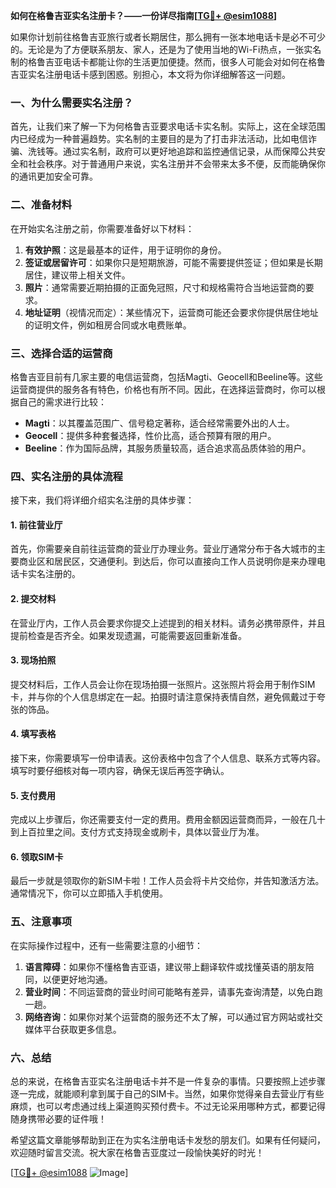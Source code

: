 **如何在格鲁吉亚实名注册卡？——一份详尽指南[[TG💪+ @esim1088](https://t.me/s/esim1088)]**

如果你计划前往格鲁吉亚旅行或者长期居住，那么拥有一张本地电话卡是必不可少的。无论是为了方便联系朋友、家人，还是为了使用当地的Wi-Fi热点，一张实名制的格鲁吉亚电话卡都能让你的生活更加便捷。然而，很多人可能会对如何在格鲁吉亚实名注册电话卡感到困惑。别担心，本文将为你详细解答这一问题。

### 一、为什么需要实名注册？

首先，让我们来了解一下为何格鲁吉亚要求电话卡实名制。实际上，这在全球范围内已经成为一种普遍趋势。实名制的主要目的是为了打击非法活动，比如电信诈骗、洗钱等。通过实名制，政府可以更好地追踪和监控通信记录，从而保障公共安全和社会秩序。对于普通用户来说，实名注册并不会带来太多不便，反而能确保你的通讯更加安全可靠。

### 二、准备材料

在开始实名注册之前，你需要准备好以下材料：

1. **有效护照**：这是最基本的证件，用于证明你的身份。
2. **签证或居留许可**：如果你只是短期旅游，可能不需要提供签证；但如果是长期居住，建议带上相关文件。
3. **照片**：通常需要近期拍摄的正面免冠照，尺寸和规格需符合当地运营商的要求。
4. **地址证明**（视情况而定）：某些情况下，运营商可能还会要求你提供居住地址的证明文件，例如租房合同或水电费账单。

### 三、选择合适的运营商

格鲁吉亚目前有几家主要的电信运营商，包括Magti、Geocell和Beeline等。这些运营商提供的服务各有特色，价格也有所不同。因此，在选择运营商时，你可以根据自己的需求进行比较：

- **Magti**：以其覆盖范围广、信号稳定著称，适合经常需要外出的人士。
- **Geocell**：提供多种套餐选择，性价比高，适合预算有限的用户。
- **Beeline**：作为国际品牌，其服务质量较高，适合追求高品质体验的用户。

### 四、实名注册的具体流程

接下来，我们将详细介绍实名注册的具体步骤：

#### 1. 前往营业厅

首先，你需要亲自前往运营商的营业厅办理业务。营业厅通常分布于各大城市的主要商业区和居民区，交通便利。到达后，你可以直接向工作人员说明你是来办理电话卡实名注册的。

#### 2. 提交材料

在营业厅内，工作人员会要求你提交上述提到的相关材料。请务必携带原件，并且提前检查是否齐全。如果发现遗漏，可能需要返回重新准备。

#### 3. 现场拍照

提交材料后，工作人员会让你在现场拍摄一张照片。这张照片将会用于制作SIM卡，并与你的个人信息绑定在一起。拍摄时请注意保持表情自然，避免佩戴过于夸张的饰品。

#### 4. 填写表格

接下来，你需要填写一份申请表。这份表格中包含了个人信息、联系方式等内容。填写时要仔细核对每一项内容，确保无误后再签字确认。

#### 5. 支付费用

完成以上步骤后，你还需要支付一定的费用。费用金额因运营商而异，一般在几十到上百拉里之间。支付方式支持现金或刷卡，具体以营业厅为准。

#### 6. 领取SIM卡

最后一步就是领取你的新SIM卡啦！工作人员会将卡片交给你，并告知激活方法。通常情况下，你可以立即插入手机使用。

### 五、注意事项

在实际操作过程中，还有一些需要注意的小细节：

1. **语言障碍**：如果你不懂格鲁吉亚语，建议带上翻译软件或找懂英语的朋友陪同，以便更好地沟通。
2. **营业时间**：不同运营商的营业时间可能略有差异，请事先查询清楚，以免白跑一趟。
3. **网络咨询**：如果你对某个运营商的服务还不太了解，可以通过官方网站或社交媒体平台获取更多信息。

### 六、总结

总的来说，在格鲁吉亚实名注册电话卡并不是一件复杂的事情。只要按照上述步骤逐一完成，就能顺利拿到属于自己的SIM卡。当然，如果你觉得亲自去营业厅有些麻烦，也可以考虑通过线上渠道购买预付费卡。不过无论采用哪种方式，都要记得随身携带必要的证件哦！

希望这篇文章能够帮助到正在为实名注册电话卡发愁的朋友们。如果有任何疑问，欢迎随时留言交流。祝大家在格鲁吉亚度过一段愉快美好的时光！

[[TG💪+ @esim1088](https://t.me/s/esim1088) ![Image](https://i.postimg.cc/4NQfJmqS/Snipaste-2025-05-13-00-14-12.png)]